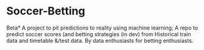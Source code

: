 # Soccer-Betting
Beta* 
A project to pit predictions to reality using machine learning; 
A repo to predict soccer scores (and betting strategies (in dev) from Historical train data and timetable &/test data. 
By data enthusiasts for betting enthusiasts.


